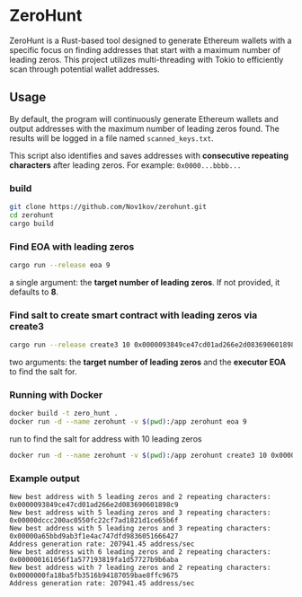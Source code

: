 # ZeroHunt
ZeroHunt is a Rust-based tool designed to generate Ethereum wallets with a specific focus on finding addresses that start with a maximum number of leading zeros. This project utilizes multi-threading with Tokio to efficiently scan through potential wallet addresses.

## Usage
By default, the program will continuously generate Ethereum wallets and output addresses with the maximum number of leading zeros found. The results will be logged in a file named `scanned_keys.txt`.

This script also identifies and saves addresses with **consecutive repeating characters** after leading zeros. For example:
`0x0000...bbbb...`

### build
```bash
git clone https://github.com/Nov1kov/zerohunt.git
cd zerohunt
cargo build
```

### Find EOA with leading zeros
```bash
cargo run --release eoa 9
```
a single argument: the **target number of leading zeros**. If not provided, it defaults to **8**.

### Find salt to create smart contract with leading zeros via create3
```bash
cargo run --release create3 10 0x0000093849ce47cd01ad266e2d083690601898c9
```
two arguments: the **target number of leading zeros** and the **executor EOA** to find the salt for.

### Running with Docker
```bash
docker build -t zero_hunt .
docker run -d --name zerohunt -v $(pwd):/app zerohunt eoa 9
```

run to find the salt for address with 10 leading zeros 
```bash
docker run -d --name zerohunt -v $(pwd):/app zerohunt create3 10 0x0000093849ce47cd01ad266e2d083690601898c9
```

### Example output

```
New best address with 5 leading zeros and 2 repeating characters: 0x0000093849ce47cd01ad266e2d083690601898c9
New best address with 5 leading zeros and 3 repeating characters: 0x00000dccc200ac0550fc22cf7ad1821d1ce65b6f
New best address with 5 leading zeros and 3 repeating characters: 0x00000a65bbd9ab3f1e4ac747dfd9836051666427
Address generation rate: 207941.45 address/sec
New best address with 6 leading zeros and 2 repeating characters: 0x000000161056f1a577193819fa1d57727b9b6aba
New best address with 7 leading zeros and 2 repeating characters: 0x0000000fa18ba5fb3516b94187059bae8ffc9675
Address generation rate: 207941.45 address/sec
```
